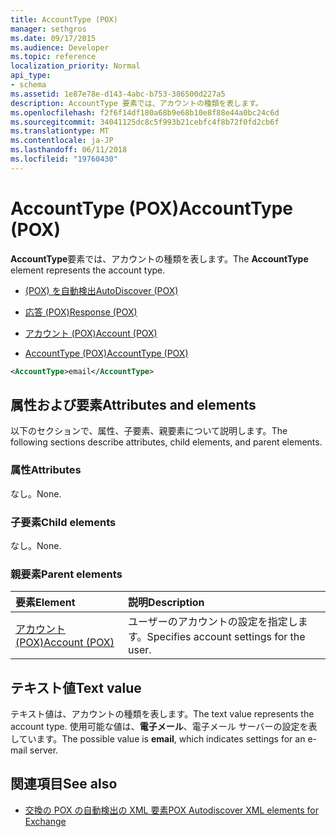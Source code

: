 ```yaml
---
title: AccountType (POX)
manager: sethgros
ms.date: 09/17/2015
ms.audience: Developer
ms.topic: reference
localization_priority: Normal
api_type:
- schema
ms.assetid: 1e87e78e-d143-4abc-b753-386500d227a5
description: AccountType 要素では、アカウントの種類を表します。
ms.openlocfilehash: f2f6f14df180a68b9e68b10e8f88e44a0bc24c6d
ms.sourcegitcommit: 34041125dc8c5f993b21cebfc4f8b72f0fd2cb6f
ms.translationtype: MT
ms.contentlocale: ja-JP
ms.lasthandoff: 06/11/2018
ms.locfileid: "19760430"
---
```

# <a name="accounttype-pox"></a><span data-ttu-id="ef00b-103">AccountType (POX)</span><span class="sxs-lookup"><span data-stu-id="ef00b-103">AccountType (POX)</span></span>

<span data-ttu-id="ef00b-104">**AccountType**要素では、アカウントの種類を表します。</span><span class="sxs-lookup"><span data-stu-id="ef00b-104">The **AccountType** element represents the account type.</span></span> 
  
- [<span data-ttu-id="ef00b-105">(POX) を自動検出</span><span class="sxs-lookup"><span data-stu-id="ef00b-105">AutoDiscover (POX)</span></span>](autodiscover-pox.md)
  
- [<span data-ttu-id="ef00b-106">応答 (POX)</span><span class="sxs-lookup"><span data-stu-id="ef00b-106">Response (POX)</span></span>](response-pox.md)
  
- [<span data-ttu-id="ef00b-107">アカウント (POX)</span><span class="sxs-lookup"><span data-stu-id="ef00b-107">Account (POX)</span></span>](account-pox.md)
  
- [<span data-ttu-id="ef00b-108">AccountType (POX)</span><span class="sxs-lookup"><span data-stu-id="ef00b-108">AccountType (POX)</span></span>](accounttype-pox.md)
  
```xml
<AccountType>email</AccountType>
```

## <a name="attributes-and-elements"></a><span data-ttu-id="ef00b-109">属性および要素</span><span class="sxs-lookup"><span data-stu-id="ef00b-109">Attributes and elements</span></span>

<span data-ttu-id="ef00b-110">以下のセクションで、属性、子要素、親要素について説明します。</span><span class="sxs-lookup"><span data-stu-id="ef00b-110">The following sections describe attributes, child elements, and parent elements.</span></span>
  
### <a name="attributes"></a><span data-ttu-id="ef00b-111">属性</span><span class="sxs-lookup"><span data-stu-id="ef00b-111">Attributes</span></span>

<span data-ttu-id="ef00b-112">なし。</span><span class="sxs-lookup"><span data-stu-id="ef00b-112">None.</span></span>
  
### <a name="child-elements"></a><span data-ttu-id="ef00b-113">子要素</span><span class="sxs-lookup"><span data-stu-id="ef00b-113">Child elements</span></span>

<span data-ttu-id="ef00b-114">なし。</span><span class="sxs-lookup"><span data-stu-id="ef00b-114">None.</span></span>
  
### <a name="parent-elements"></a><span data-ttu-id="ef00b-115">親要素</span><span class="sxs-lookup"><span data-stu-id="ef00b-115">Parent elements</span></span>

|<span data-ttu-id="ef00b-116">**要素**</span><span class="sxs-lookup"><span data-stu-id="ef00b-116">**Element**</span></span>|<span data-ttu-id="ef00b-117">**説明**</span><span class="sxs-lookup"><span data-stu-id="ef00b-117">**Description**</span></span>|
|:-----|:-----|
|[<span data-ttu-id="ef00b-118">アカウント (POX)</span><span class="sxs-lookup"><span data-stu-id="ef00b-118">Account (POX)</span></span>](account-pox.md) <br/> |<span data-ttu-id="ef00b-119">ユーザーのアカウントの設定を指定します。</span><span class="sxs-lookup"><span data-stu-id="ef00b-119">Specifies account settings for the user.</span></span>  <br/> |
   
## <a name="text-value"></a><span data-ttu-id="ef00b-120">テキスト値</span><span class="sxs-lookup"><span data-stu-id="ef00b-120">Text value</span></span>

<span data-ttu-id="ef00b-121">テキスト値は、アカウントの種類を表します。</span><span class="sxs-lookup"><span data-stu-id="ef00b-121">The text value represents the account type.</span></span> <span data-ttu-id="ef00b-122">使用可能な値は、**電子メール**、電子メール サーバーの設定を表しています。</span><span class="sxs-lookup"><span data-stu-id="ef00b-122">The possible value is **email**, which indicates settings for an e-mail server.</span></span> 
  
## <a name="see-also"></a><span data-ttu-id="ef00b-123">関連項目</span><span class="sxs-lookup"><span data-stu-id="ef00b-123">See also</span></span>

- [<span data-ttu-id="ef00b-124">交換の POX の自動検出の XML 要素</span><span class="sxs-lookup"><span data-stu-id="ef00b-124">POX Autodiscover XML elements for Exchange</span></span>](pox-autodiscover-xml-elements-for-exchange.md)

